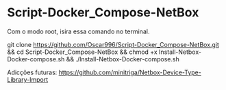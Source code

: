 # Script-Docker_Compose-NetBox

Com o modo root, isira essa comando no terminal.


git clone https://github.com/Oscar996/Script-Docker_Compose-NetBox.git && cd Script-Docker_Compose-NetBox && chmod +x Install-Netbox-Docker-compose.sh && ./Install-Netbox-Docker-compose.sh 



Adicções futuras:
https://github.com/minitriga/Netbox-Device-Type-Library-Import
